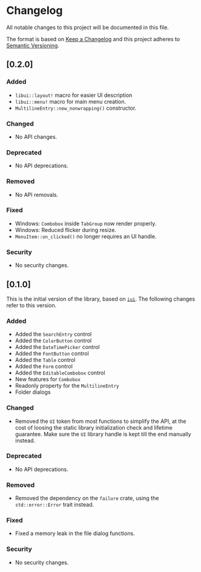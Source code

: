 # Changelog
All notable changes to this project will be documented in this file.

The format is based on [Keep a Changelog](http://keepachangelog.com/en/1.0.0/) and this 
project adheres to [Semantic Versioning](http://semver.org/spec/v2.0.0.html).

## [0.2.0]

### Added
- `libui::layout!` macro for easier UI description
- `libui::menu!` macro for main menu creation.
- `MultilineEntry::new_nonwrapping()` constructor.

### Changed
- No API changes.

### Deprecated
- No API deprecations.

### Removed
- No API removals.

### Fixed
- Windows: `Combobox` inside `TabGroup` now render properly.
- Windows: Reduced flicker during resize.
- `MenuItem::on_clicked()` no longer requires an UI handle.

### Security
- No security changes.

## [0.1.0]

This is the initial version of the library, based on [`iui`](https://github.com/rust-native-ui/libui-rs/tree/3496903ae9c4fd68731587dc11739da90a4f0e12). The following changes refer to this version.

### Added
- Added the `SearchEntry` control
- Added the `ColorButton` control
- Added the `DateTimePicker` control
- Added the `FontButton` control
- Added the `Table` control
- Added the `Form` control
- Added the `EditableCombobox` control
- New features for `Combobox`
- Readonly property for the `MultilineEntry`
- Folder dialogs

### Changed
- Removed the `UI` token from most functions to simplify the API, at the cost of loosing the static library initialization check and lifetime guarantee. Make sure the `UI` library handle is kept till the end manually instead.

### Deprecated
- No API deprecations.

### Removed
- Removed the dependency on the `failure` crate, using the `std::error::Error` trait instead.

### Fixed
- Fixed a memory leak in the file dialog functions.

### Security
- No security changes.
